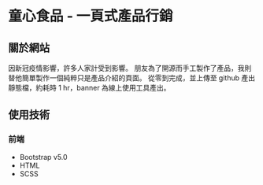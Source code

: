 # 童心食品 - 一頁式產品行銷

## 關於網站
因新冠疫情影響，許多人家計受到影響。
朋友為了開源而手工製作了產品，我則替他簡單製作一個純粹只是產品介紹的頁面。
從零到完成，並上傳至 github 產出靜態檔，約耗時 1 hr，banner 為線上使用工具產出。

## 使用技術
### 前端
- Bootstrap v5.0
- HTML
- SCSS
